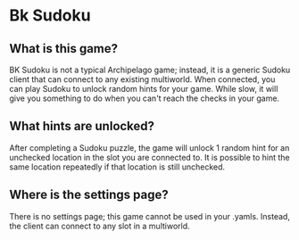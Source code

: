 # Bk Sudoku

## What is this game?

BK Sudoku is not a typical Archipelago game; instead, it is a generic Sudoku client that can connect to any existing multiworld. When connected, you can play Sudoku to unlock random hints for your game. While slow, it will give you something to do when you can't reach the checks in your game.

## What hints are unlocked?

After completing a Sudoku puzzle, the game will unlock 1 random hint for an unchecked location in the slot you are connected to. It is possible to hint the same location repeatedly if that location is still unchecked.

## Where is the settings page?

There is no settings page; this game cannot be used in your .yamls. Instead, the client can connect to any slot in a multiworld.
